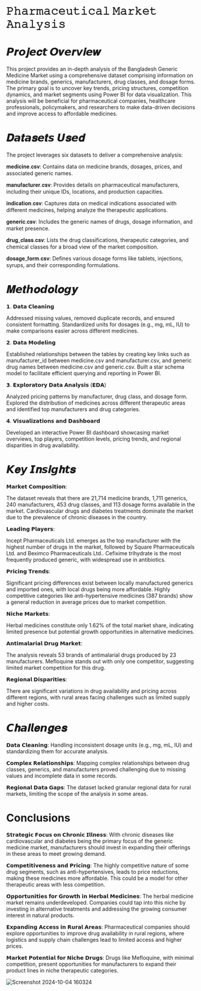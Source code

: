 # 𝙿𝚑𝚊𝚛𝚖𝚊𝚌𝚎𝚞𝚝𝚒𝚌𝚊𝚕 𝙼𝚊𝚛𝚔𝚎𝚝 𝙰𝚗𝚊𝚕𝚢𝚜𝚒𝚜

# 𝙋𝒓𝙤𝒋𝙚𝒄𝙩 𝙊𝒗𝙚𝒓𝙫𝒊𝙚𝒘

This project provides an in-depth analysis of the Bangladesh Generic Medicine Market using a comprehensive dataset comprising information on medicine brands, generics, manufacturers, drug classes, and dosage forms. The primary goal is to uncover key trends, pricing structures, competition dynamics, and market segments using Power BI for data visualization. This analysis will be beneficial for pharmaceutical companies, healthcare professionals, policymakers, and researchers to make data-driven decisions and improve access to affordable medicines.


# 𝑫𝙖𝒕𝙖𝒔𝙚𝒕𝙨 𝙐𝒔𝙚𝒅

The project leverages six datasets to deliver a comprehensive analysis:

𝐦𝐞𝐝𝐢𝐜𝐢𝐧𝐞.𝐜𝐬𝐯:
Contains data on medicine brands, dosages, prices, and associated generic names.

𝐦𝐚𝐧𝐮𝐟𝐚𝐜𝐭𝐮𝐫𝐞𝐫.𝐜𝐬𝐯:
Provides details on pharmaceutical manufacturers, including their unique IDs, locations, and production capacities.

𝐢𝐧𝐝𝐢𝐜𝐚𝐭𝐢𝐨𝐧.𝐜𝐬𝐯:
Captures data on medical indications associated with different medicines, helping analyze the therapeutic applications.

𝐠𝐞𝐧𝐞𝐫𝐢𝐜.𝐜𝐬𝐯:
Includes the generic names of drugs, dosage information, and market presence.

𝐝𝐫𝐮𝐠_𝐜𝐥𝐚𝐬𝐬.𝐜𝐬𝐯:
Lists the drug classifications, therapeutic categories, and chemical classes for a broad view of the market composition.

𝐝𝐨𝐬𝐚𝐠𝐞_𝐟𝐨𝐫𝐦.𝐜𝐬𝐯:
Defines various dosage forms like tablets, injections, syrups, and their corresponding formulations.

# 𝑴𝙚𝒕𝙝𝒐𝙙𝒐𝙡𝒐𝙜𝒚

𝟭. 𝗗𝗮𝘁𝗮 𝗖𝗹𝗲𝗮𝗻𝗶𝗻𝗴

Addressed missing values, removed duplicate records, and ensured consistent formatting.
Standardized units for dosages (e.g., mg, mL, IU) to make comparisons easier across different medicines.

𝟮. 𝗗𝗮𝘁𝗮 𝗠𝗼𝗱𝗲𝗹𝗶𝗻𝗴

Established relationships between the tables by creating key links such as manufacturer_id between medicine.csv and manufacturer.csv, and generic drug names between medicine.csv and generic.csv.
Built a star schema model to facilitate efficient querying and reporting in Power BI.

𝟯. 𝗘𝘅𝗽𝗹𝗼𝗿𝗮𝘁𝗼𝗿𝘆 𝗗𝗮𝘁𝗮 𝗔𝗻𝗮𝗹𝘆𝘀𝗶𝘀 (𝗘𝗗𝗔)

Analyzed pricing patterns by manufacturer, drug class, and dosage form.
Explored the distribution of medicines across different therapeutic areas and identified top manufacturers and drug categories.

𝟰. 𝗩𝗶𝘀𝘂𝗮𝗹𝗶𝘇𝗮𝘁𝗶𝗼𝗻𝘀 𝗮𝗻𝗱 𝗗𝗮𝘀𝗵𝗯𝗼𝗮𝗿𝗱

Developed an interactive Power BI dashboard showcasing market overviews, top players, competition levels, pricing trends, and regional disparities in drug availability.

# 𝙆𝒆𝙮 𝙄𝒏𝙨𝒊𝙜𝒉𝙩𝒔

𝗠𝗮𝗿𝗸𝗲𝘁 𝗖𝗼𝗺𝗽𝗼𝘀𝗶𝘁𝗶𝗼𝗻:

The dataset reveals that there are 21,714 medicine brands, 1,711 generics, 240 manufacturers, 453 drug classes, and 113 dosage forms available in the market.
Cardiovascular drugs and diabetes treatments dominate the market due to the prevalence of chronic diseases in the country.

𝗟𝗲𝗮𝗱𝗶𝗻𝗴 𝗣𝗹𝗮𝘆𝗲𝗿𝘀:

Incept Pharmaceuticals Ltd. emerges as the top manufacturer with the highest number of drugs in the market, followed by Square Pharmaceuticals Ltd. and Beximco Pharmaceuticals Ltd..
Cefixime trihydrate is the most frequently produced generic, with widespread use in antibiotics.

𝗣𝗿𝗶𝗰𝗶𝗻𝗴 𝗧𝗿𝗲𝗻𝗱𝘀:

Significant pricing differences exist between locally manufactured generics and imported ones, with local drugs being more affordable.
Highly competitive categories like anti-hypertensive medicines (387 brands) show a general reduction in average prices due to market competition.

𝗡𝗶𝗰𝗵𝗲 𝗠𝗮𝗿𝗸𝗲𝘁𝘀:

Herbal medicines constitute only 1.62% of the total market share, indicating limited presence but potential growth opportunities in alternative medicines.

𝗔𝗻𝘁𝗶𝗺𝗮𝗹𝗮𝗿𝗶𝗮𝗹 𝗗𝗿𝘂𝗴 𝗠𝗮𝗿𝗸𝗲𝘁:

The analysis reveals 53 brands of antimalarial drugs produced by 23 manufacturers. Mefloquine stands out with only one competitor, suggesting limited market competition for this drug.

𝗥𝗲𝗴𝗶𝗼𝗻𝗮𝗹 𝗗𝗶𝘀𝗽𝗮𝗿𝗶𝘁𝗶𝗲𝘀:

There are significant variations in drug availability and pricing across different regions, with rural areas facing challenges such as limited supply and higher costs.

# 𝘾𝒉𝙖𝒍𝙡𝒆𝙣𝒈𝙚𝒔

𝗗𝗮𝘁𝗮 𝗖𝗹𝗲𝗮𝗻𝗶𝗻𝗴: Handling inconsistent dosage units (e.g., mg, mL, IU) and standardizing them for accurate analysis.

𝗖𝗼𝗺𝗽𝗹𝗲𝘅 𝗥𝗲𝗹𝗮𝘁𝗶𝗼𝗻𝘀𝗵𝗶𝗽𝘀: Mapping complex relationships between drug classes, generics, and manufacturers proved challenging due to missing values and incomplete data in some records.

𝗥𝗲𝗴𝗶𝗼𝗻𝗮𝗹 𝗗𝗮𝘁𝗮 𝗚𝗮𝗽𝘀: The dataset lacked granular regional data for rural markets, limiting the scope of the analysis in some areas.

# Conclusions

𝗦𝘁𝗿𝗮𝘁𝗲𝗴𝗶𝗰 𝗙𝗼𝗰𝘂𝘀 𝗼𝗻 𝗖𝗵𝗿𝗼𝗻𝗶𝗰 𝗜𝗹𝗹𝗻𝗲𝘀𝘀:
With chronic diseases like cardiovascular and diabetes being the primary focus of the generic medicine market, manufacturers should invest in expanding their offerings in these areas to meet growing demand.

𝗖𝗼𝗺𝗽𝗲𝘁𝗶𝘁𝗶𝘃𝗲𝗻𝗲𝘀𝘀 𝗮𝗻𝗱 𝗣𝗿𝗶𝗰𝗶𝗻𝗴:
The highly competitive nature of some drug segments, such as anti-hypertensives, leads to price reductions, making these medicines more affordable. This could be a model for other therapeutic areas with less competition.

𝗢𝗽𝗽𝗼𝗿𝘁𝘂𝗻𝗶𝘁𝗶𝗲𝘀 𝗳𝗼𝗿 𝗚𝗿𝗼𝘄𝘁𝗵 𝗶𝗻 𝗛𝗲𝗿𝗯𝗮𝗹 𝗠𝗲𝗱𝗶𝗰𝗶𝗻𝗲𝘀:
The herbal medicine market remains underdeveloped. Companies could tap into this niche by investing in alternative treatments and addressing the growing consumer interest in natural products.

𝗘𝘅𝗽𝗮𝗻𝗱𝗶𝗻𝗴 𝗔𝗰𝗰𝗲𝘀𝘀 𝗶𝗻 𝗥𝘂𝗿𝗮𝗹 𝗔𝗿𝗲𝗮𝘀:
Pharmaceutical companies should explore opportunities to improve drug availability in rural regions, where logistics and supply chain challenges lead to limited access and higher prices.

𝗠𝗮𝗿𝗸𝗲𝘁 𝗣𝗼𝘁𝗲𝗻𝘁𝗶𝗮𝗹 𝗳𝗼𝗿 𝗡𝗶𝗰𝗵𝗲 𝗗𝗿𝘂𝗴𝘀:
Drugs like Mefloquine, with minimal competition, present opportunities for manufacturers to expand their product lines in niche therapeutic categories.

![Screenshot 2024-10-04 160324](https://github.com/user-attachments/assets/7a4ef290-1197-4f7c-b932-42121b91e8d3)
